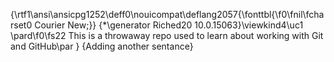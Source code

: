 {\rtf1\ansi\ansicpg1252\deff0\nouicompat\deflang2057{\fonttbl{\f0\fnil\fcharset0 Courier New;}}
{\*\generator Riched20 10.0.15063}\viewkind4\uc1 
\pard\f0\fs22 This is a throwaway repo used to learn about working with Git and GitHub\par
}
{Adding another sentance}
